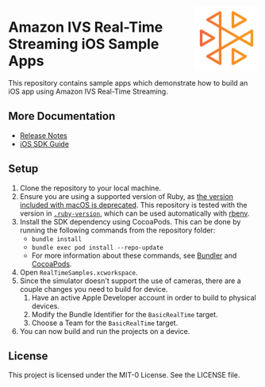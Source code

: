 <a href="https://docs.aws.amazon.com/ivs/"><img align="right" width="128px" src="./ivs-logo.svg"></a>

# Amazon IVS Real-Time Streaming iOS Sample Apps

This repository contains sample apps which demonstrate how to build an iOS app using Amazon IVS Real-Time Streaming.

## More Documentation

+ [Release Notes](https://docs.aws.amazon.com/ivs/latest/userguide/release-notes.html)
+ [iOS SDK Guide](https://docs.aws.amazon.com/ivs/latest/userguide/broadcast-ios.html)

## Setup

1. Clone the repository to your local machine.
1. Ensure you are using a supported version of Ruby, as [the version included with macOS is deprecated](https://developer.apple.com/documentation/macos-release-notes/macos-catalina-10_15-release-notes#Scripting-Language-Runtimes). This repository is tested with the version in [`.ruby-version`](./.ruby-version), which can be used automatically with [rbenv](https://github.com/rbenv/rbenv#installation).
1. Install the SDK dependency using CocoaPods. This can be done by running the following commands from the repository folder:
   * `bundle install`
   * `bundle exec pod install --repo-update`
   * For more information about these commands, see [Bundler](https://bundler.io/) and [CocoaPods](https://guides.cocoapods.org/using/getting-started.html).
1. Open `RealTimeSamples.xcworkspace`.
1. Since the simulator doesn't support the use of cameras, there are a couple changes you need to build for device.
    1. Have an active Apple Developer account in order to build to physical devices.
    1. Modify the Bundle Identifier for the `BasicRealTime` target.
    1. Choose a Team for the `BasicRealTime` target.
1. You can now build and run the projects on a device.

## License
This project is licensed under the MIT-0 License. See the LICENSE file.
